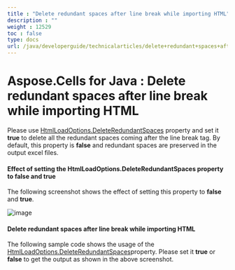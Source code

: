 ```yaml
---
title : "Delete redundant spaces after line break while importing HTML" 
description : "" 
weight : 12529 
toc : false
type: docs
url: /java/developerguide/technicalarticles/delete+redundant+spaces+after+line+break+while+importing+html/
---
```


# Aspose.Cells for Java : Delete redundant spaces after line break while importing HTML


Please use [HtmlLoadOptions.DeleteRedundantSpaces](https://apireference.aspose.com/java/cells/com.aspose.cells/htmlloadoptions#DeleteRedundantSpaces) property and set it **true** to delete all the redundant spaces coming after the line break tag. By default, this property is **false** and redundant spaces are preserved in the output excel files.

#### Effect of setting the HtmlLoadOptions.DeleteRedundantSpaces property to false and true

The following screenshot shows the effect of setting this property to **false** and **true**.

![image](https://docs2.aspose.com/cells/java/attachments/5276315/5472551.png)

#### Delete redundant spaces after line break while importing HTML

The following sample code shows the usage of the [HtmlLoadOptions.DeleteRedundantSpaces](https://apireference.aspose.com/java/cells/com.aspose.cells/htmlloadoptions#DeleteRedundantSpaces)property. Please set it **true** or **false** to get the output as shown in the above screenshot.

